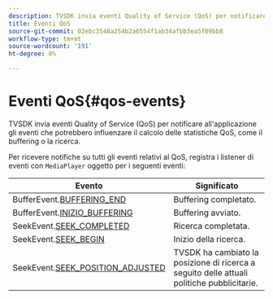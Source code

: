 ```yaml
---
description: TVSDK invia eventi Quality of Service (QoS) per notificare all'applicazione gli eventi che potrebbero influenzare il calcolo delle statistiche QoS, come il buffering o la ricerca.
title: Eventi QoS
source-git-commit: 02ebc3548a254b2a6554f1ab34afbb3ea5f09bb8
workflow-type: tm+mt
source-wordcount: '191'
ht-degree: 0%

---
```


# Eventi QoS{#qos-events}

TVSDK invia eventi Quality of Service (QoS) per notificare all&#39;applicazione gli eventi che potrebbero influenzare il calcolo delle statistiche QoS, come il buffering o la ricerca.

Per ricevere notifiche su tutti gli eventi relativi al QoS, registra i listener di eventi con `MediaPlayer` oggetto per i seguenti eventi:

| Evento | Significato |
|---|---|
| BufferEvent.[BUFFERING_END](https://help.adobe.com/en_US/primetime/api/psdk/asdoc-dhls_1.4/com/adobe/mediacore/events/BufferEvent.html#BUFFERING_END) | Buffering completato. |
| BufferEvent.[INIZIO_BUFFERING](https://help.adobe.com/en_US/primetime/api/psdk/asdoc-dhls_1.4/com/adobe/mediacore/events/BufferEvent.html#BUFFERING_BEGIN) | Buffering avviato. |
| SeekEvent.[SEEK_COMPLETED](https://help.adobe.com/en_US/primetime/api/psdk/asdoc-dhls_1.4/com/adobe/mediacore/events/SeekEvent.html#SEEK_END) | Ricerca completata. |
| SeekEvent.[SEEK_BEGIN](https://help.adobe.com/en_US/primetime/api/psdk/asdoc-dhls_1.4/com/adobe/mediacore/events/SeekEvent.html#SEEK_BEGIN) | Inizio della ricerca. |
| SeekEvent.[SEEK_POSITION_ADJUSTED](https://help.adobe.com/en_US/primetime/api/psdk/asdoc-dhls_1.4/com/adobe/mediacore/events/SeekEvent.html#SEEK_POSITION_ADJUSTED) | TVSDK ha cambiato la posizione di ricerca a seguito delle attuali politiche pubblicitarie. |

